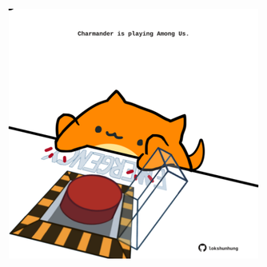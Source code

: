 <!-- built at 31/07/2023, 12:00:58 UTC -->
<p align="center">
  <img width="500" height="500" src="./ReadmeImage.svg">
</p>
